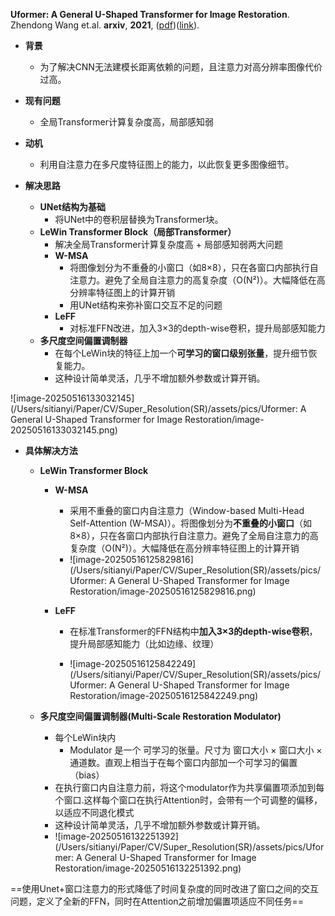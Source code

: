**Uformer: A General U-Shaped Transformer for Image Restoration**. Zhendong Wang et.al. **arxiv**, **2021**, ([pdf](assets/pdfs/Uformer:_A_General_U-Shaped_Transformer_for_Image_Restoration.pdf))([link](http://arxiv.org/abs/2106.03106v2)).

- **背景**

  - 为了解决CNN无法建模长距离依赖的问题，且注意力对高分辨率图像代价过高。
- **现有问题**

  - 全局Transformer计算复杂度高，局部感知弱
- **动机**
  - 利用自注意力在多尺度特征图上的能力，以此恢复更多图像细节。

- **解决思路**

  - **UNet结构为基础**	
    - 将UNet中的卷积层替换为Transformer块。
  - **LeWin Transformer Block（局部Transformer）**
    - 解决全局Transformer计算复杂度高 + 局部感知弱两大问题
    - **W-MSA**
      - 将图像划分为不重叠的小窗口（如8×8），只在各窗口内部执行自注意力。避免了全局自注意力的高复杂度（O(N²)）。大幅降低在高分辨率特征图上的计算开销
      - 用UNet结构来弥补窗口交互不足的问题
    - **LeFF**
      - 对标准FFN改进，加入3×3的depth-wise卷积，提升局部感知能力
  - **多尺度空间偏置调制器**
    - 在每个LeWin块的特征上加一个**可学习的窗口级别张量**，提升细节恢复能力。
    - 这种设计简单灵活，几乎不增加额外参数或计算开销。

![image-20250516133032145](/Users/sitianyi/Paper/CV/Super_Resolution(SR)/assets/pics/Uformer: A General U-Shaped Transformer for Image Restoration/image-20250516133032145.png)

- **具体解决方法**
  - **LeWin Transformer Block**
    
    - **W-MSA**
      
      - 采用不重叠的窗口内自注意力（Window-based Multi-Head Self-Attention (W-MSA)）。将图像划分为**不重叠的小窗口**（如8×8），只在各窗口内部执行自注意力。避免了全局自注意力的高复杂度（O(N²)）。大幅降低在高分辨率特征图上的计算开销
      - ![image-20250516125829816](/Users/sitianyi/Paper/CV/Super_Resolution(SR)/assets/pics/Uformer: A General U-Shaped Transformer for Image Restoration/image-20250516125829816.png)
      
    - **LeFF**
    
      - 在标准Transformer的FFN结构中**加入3×3的depth-wise卷积**，提升局部感知能力（比如边缘、纹理）
    
      - ![image-20250516125842249](/Users/sitianyi/Paper/CV/Super_Resolution(SR)/assets/pics/Uformer: A General U-Shaped Transformer for Image Restoration/image-20250516125842249.png)
    
        
    
  - **多尺度空间偏置调制器(Multi-Scale Restoration Modulator)**
    
    - 每个LeWin块内
      - Modulator 是一个 可学习的张量。尺寸为 窗口大小 × 窗口大小 × 通道数。直观上相当于在每个窗口内部加一个可学习的偏置（bias）
    - 在执行窗口内自注意力前，将这个modulator作为共享偏置项添加到每个窗口.这样每个窗口在执行Attention时，会带有一个可调整的偏移，以适应不同退化模式
    - 这种设计简单灵活，几乎不增加额外参数或计算开销。
    - ![image-20250516132251392](/Users/sitianyi/Paper/CV/Super_Resolution(SR)/assets/pics/Uformer: A General U-Shaped Transformer for Image Restoration/image-20250516132251392.png)

==使用Unet+窗口注意力的形式降低了时间复杂度的同时改进了窗口之间的交互问题，定义了全新的FFN，同时在Attention之前增加偏置项适应不同任务==
